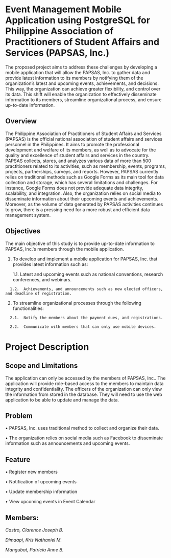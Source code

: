 # Event Management Mobile Application using PostgreSQL for Philippine Association of Practitioners of Student Affairs and Services (PAPSAS, Inc.)

The proposed project aims to address these challenges by developing a mobile application that will allow the PAPSAS, Inc. to gather data and provide latest information to its members by notifying them of the organization’s latest and upcoming events, achievements, and decisions. This way, the organization can achieve greater flexibility, and control over its data. This shift will enable the organization to effectively disseminate information to its members, streamline organizational process, and ensure up-to-date information.

## Overview

The Philippine Association of Practitioners of Student Affairs and Services (PAPSAS) is the official national association of student affairs and services personnel in the Philippines. It aims to promote the professional development and welfare of its members, as well as to advocate for the quality and excellence of student affairs and services in the country. PAPSAS collects, stores, and analyzes various data of more than 500 practitioners related to its activities, such as membership, events, programs, projects, partnerships, surveys, and reports. However, PAPSAS currently relies on traditional methods such as Google Forms as its main tool for data collection and storage, which has several limitations and challenges. For instance, Google Forms does not provide adequate data integrity, scalability, and integration. Also, the organization relies on social media to disseminate information about their upcoming events and achievements. Moreover, as the volume of data generated by PAPSAS activities continues to grow, there is a pressing need for a more robust and efficient data management system.

## Objectives

The main objective of this study is to provide up-to-date information to PAPSAS, Inc.'s members through the mobile application.

  1.	To develop and implement a mobile application for PAPSAS, Inc. that provides latest information such as:

    	1.1.	Latest and upcoming events such as national conventions, research conferences, and webinars.

      1.2.	Achievements, and announcements such as new elected officers, and deadline of registration.
      
  2.	To streamline organizational processes through the following functionalities:
   
      2.1.	Notify the members about the payment dues, and registrations.
    
      2.2.	Communicate with members that can only use mobile devices.

# Project Description

## Scope and Limitations

The application can only be accessed by the members of PAPSAS, Inc.. The application will provide role-based access to the members to maintain data integrity and confidentiality. The officers of the organization can only view the information from stored in the database. They will need to use the web application to be able to update and manage the data. 

## Problem
  •	PAPSAS, Inc. uses traditional method to collect and organize their data.
  
  •	The organization relies on social media such as Facebook to disseminate information such as announcements and upcoming events.

## Feature
  •	Register new members
  
  •	Notification of upcoming events
  
  •	Update membership information
  
  •	View upcoming events in Event Calendar

## Members:

*Castro, Clarence Joseph B.* 

*Dimaapi, Kris Nathaniel M.*

*Mangubat, Patricia Anne B.* 


